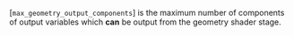 [`max_geometry_output_components`]
is the maximum number of components of output variables which  **can**  be
output from the geometry shader stage.